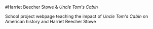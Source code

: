 #Harriet Beecher Stowe & *Uncle Tom's Cabin*

School project webpage teaching the impact of *Uncle Tom's Cabin* on American history and Harriet Beecher Stowe